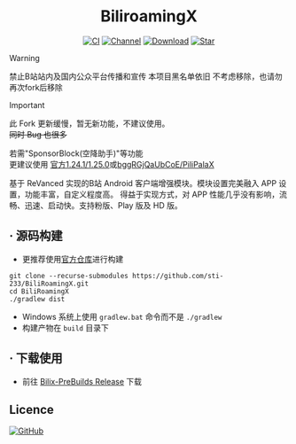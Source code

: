 <div align="center">

# BiliroamingX

[![CI](https://github.com/sti-233/BiliRoamingX/workflows/CI/badge.svg)](https://github.com/sti-233/BiliRoamingX/actions)
[![Channel](https://img.shields.io/badge/Follow-Telegram-blue?logo=telegram)](https://t.me/Aniruf_x)
[![Download](https://img.shields.io/github/downloads/sti-233/Bilix-PreBuilds/total?color=critical&label=Download&logo=data:image/png)](https://github.com/sti-233/BiliRoamingX/releases/latest)
[![Star](https://img.shields.io/github/stars/sti-233/BiliRoamingX?label=Star&color=important&logo=data:image/png)](https://github.com/sti-233/BiliRoamingX)

</div>

>[!Warning]
> 禁止B站站内及国内公众平台传播和宣传
> 本项目黑名单依旧
> 不考虑移除，也请勿再次fork后移除

> [!IMPORTANT]  
> 此 Fork 更新缓慢，暂无新功能，不建议使用。<br/>
> ~~同时 Bug 也很多~~
>
> 若需"SponsorBlock(空降助手)"等功能<br/>
> 更建议使用
> [官方1.24.1/1.25.0](https://t.me/bb_show)或[bggRGjQaUbCoE/PiliPalaX](https://github.com/bggRGjQaUbCoE/PiliPalaX)

基于 ReVanced 实现的B站 Android 客户端增强模块。模块设置完美融入 APP 设置，功能丰富，自定义程度高。
得益于实现方式，对 APP 性能几乎没有影响，流畅、迅速、启动快。支持粉版、Play 版及 HD 版。

## · 源码构建

- 更推荐使用[官方仓库](https://github.com/BiliroamingX/BiliRoamingX)进行构建

```shell
git clone --recurse-submodules https://github.com/sti-233/BiliRoamingX.git
cd BiliRoamingX
./gradlew dist
```
- Windows 系统上使用 `gradlew.bat` 命令而不是 `./gradlew`
- 构建产物在 `build` 目录下

## · 下载使用

- 前往 [Bilix-PreBuilds Release](https://github.com/sti-233/Bilix-PreBuilds/releases/latest) 下载

## Licence

[![GitHub](https://img.shields.io/github/license/sti-233/BiliRoamingX?style=for-the-badge)](https://github.com/sti-233/BiliRoamingX/blob/main/LICENSE)
